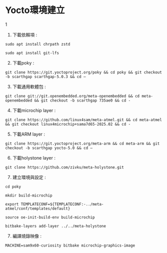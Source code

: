 # Yocto環境建立
1
1. 下載依賴項 :
```
sudo apt install chrpath zstd
```
```
sudo apt install git-lfs
```
2. 下載poky :
```
git clone https://git.yoctoproject.org/poky && cd poky && git checkout -b scarthgap scarthgap-5.0.3 && cd –
```
3. 下載通用軟體包 :
```
git clone git://git.openembedded.org/meta-openembedded && cd meta-openembedded && git checkout -b scarthgap 735ae0 && cd -
```
4. 下載microchip layer :
```
git clone https://github.com/linux4sam/meta-atmel.git && cd meta-atmel && git checkout linux4microchip+sama7d65-2025.02 && cd -
```
5. 下載ARM layer :
```
git clone https://git.yoctoproject.org/meta-arm && cd meta-arm && git checkout -b scarthgap yocto-5.0 && cd –
```
6. 下載holystone layer :
```
git clone https://github.com/zivku/meta-holystone.git
```
7. 建立環境與設定 :
```
cd poky
```
```
mkdir build-microchip
```
```
export TEMPLATECONF=${TEMPLATECONF:-../meta-atmel/conf/templates/default}
```
```
source oe-init-build-env build-microchip
```
```
bitbake-layers add-layer ../../meta-holystone
```
7. 編譯燒錄映像 :
```
MACHINE=sam9x60-curiosity bitbake microchip-graphics-image
```
